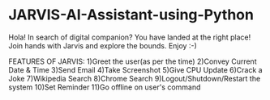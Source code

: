 # JARVIS-AI-Assistant-using-Python
Hola! In search of digital companion? You have landed at the right place! Join hands with Jarvis and explore the bounds. Enjoy :-)

FEATURES OF JARVIS:
1)Greet the user(as per the time)
2)Convey Current Date & Time 
3)Send Email
4)Take Screenshot 
5)Give CPU Update 
6)Crack a Joke 
7)Wikipedia Search 
8)Chrome Search
9)Logout/Shutdown/Restart the system 
10)Set Reminder 
11)Go offline on user's command
